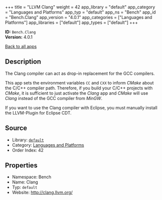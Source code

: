 ﻿+++
title = "LLVM Clang"
weight = 42
app_library = "default"
app_category = "Languages and Platforms"
app_typ = "default"
app_ns = "Bench"
app_id = "Bench.Clang"
app_version = "4.0.1"
app_categories = ["Languages and Platforms"]
app_libraries = ["default"]
app_types = ["default"]
+++

**ID:** `Bench.Clang`  
**Version:** 4.0.1  
<!--more-->

[Back to all apps](/apps/)

## Description
The Clang compiler can act as drop-in replacement for the GCC compilers.

This app sets the environment variables `CC` and `CXX` to inform _CMake_
about the C/C++ compiler path. Therefore, if you build your C/C++ projects
with _CMake_, it is sufficient to just activate the _Clang_ app and _CMake_
will use _Clang_ instead of the GCC compiler from _MinGW_.

If you want to use the Clang compiler with Eclipse, you must manually
install the LLVM-Plugin for Eclipse CDT.

## Source

* Library: [`default`](/app_libraries/default)
* Category: [Languages and Platforms](/app_categories/languages-and-platforms)
* Order Index: 42

## Properties

* Namespace: Bench
* Name: Clang
* Typ: `default`
* Website: <http://clang.llvm.org/>

